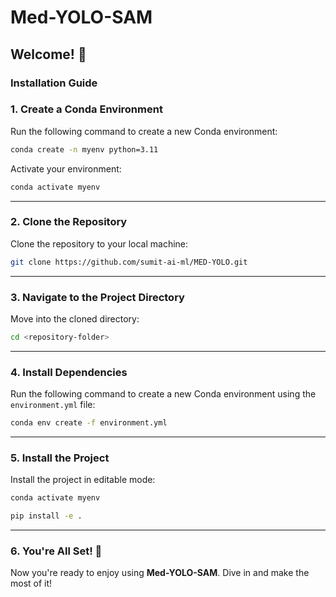 # Med-YOLO-SAM

## Welcome! 🚀  

### Installation Guide  

### 1. Create a Conda Environment  

Run the following command to create a new Conda environment:  
```bash
conda create -n myenv python=3.11
```

Activate your environment:  
```bash
conda activate myenv
```

---

### 2. Clone the Repository  

Clone the repository to your local machine:  
```bash
git clone https://github.com/sumit-ai-ml/MED-YOLO.git
```


---

### 3. Navigate to the Project Directory  

Move into the cloned directory:  
```bash
cd <repository-folder>
```

---

### 4. Install Dependencies  


Run the following command to create a new Conda environment using the `environment.yml` file:  
```bash
conda env create -f environment.yml
```
---


### 5. Install the Project  

Install the project in editable mode:  
```bash
conda activate myenv
```

```bash
pip install -e .
```

---

### 6. You're All Set! 🎉  

Now you're ready to enjoy using **Med-YOLO-SAM**. Dive in and make the most of it!  
